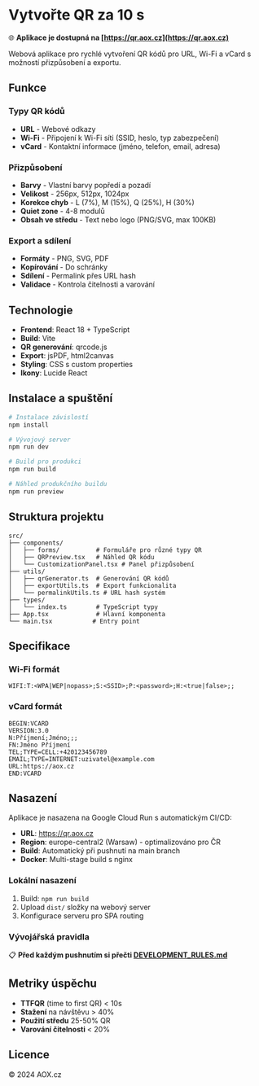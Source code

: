 # Vytvořte QR za 10 s

🌐 **Aplikace je dostupná na [https://qr.aox.cz](https://qr.aox.cz)**

Webová aplikace pro rychlé vytvoření QR kódů pro URL, Wi-Fi a vCard s možností přizpůsobení a exportu.

## Funkce

### Typy QR kódů
- **URL** - Webové odkazy
- **Wi-Fi** - Připojení k Wi-Fi síti (SSID, heslo, typ zabezpečení)
- **vCard** - Kontaktní informace (jméno, telefon, email, adresa)

### Přizpůsobení
- **Barvy** - Vlastní barvy popředí a pozadí
- **Velikost** - 256px, 512px, 1024px
- **Korekce chyb** - L (7%), M (15%), Q (25%), H (30%)
- **Quiet zone** - 4-8 modulů
- **Obsah ve středu** - Text nebo logo (PNG/SVG, max 100KB)

### Export a sdílení
- **Formáty** - PNG, SVG, PDF
- **Kopírování** - Do schránky
- **Sdílení** - Permalink přes URL hash
- **Validace** - Kontrola čitelnosti a varování

## Technologie

- **Frontend**: React 18 + TypeScript
- **Build**: Vite
- **QR generování**: qrcode.js
- **Export**: jsPDF, html2canvas
- **Styling**: CSS s custom properties
- **Ikony**: Lucide React

## Instalace a spuštění

```bash
# Instalace závislostí
npm install

# Vývojový server
npm run dev

# Build pro produkci
npm run build

# Náhled produkčního buildu
npm run preview
```

## Struktura projektu

```
src/
├── components/
│   ├── forms/          # Formuláře pro různé typy QR
│   ├── QRPreview.tsx   # Náhled QR kódu
│   └── CustomizationPanel.tsx # Panel přizpůsobení
├── utils/
│   ├── qrGenerator.ts  # Generování QR kódů
│   ├── exportUtils.ts  # Export funkcionalita
│   └── permalinkUtils.ts # URL hash systém
├── types/
│   └── index.ts        # TypeScript typy
├── App.tsx             # Hlavní komponenta
└── main.tsx           # Entry point
```

## Specifikace

### Wi-Fi formát
```
WIFI:T:<WPA|WEP|nopass>;S:<SSID>;P:<password>;H:<true|false>;;
```

### vCard formát
```
BEGIN:VCARD
VERSION:3.0
N:Příjmení;Jméno;;;
FN:Jméno Příjmení
TEL;TYPE=CELL:+420123456789
EMAIL;TYPE=INTERNET:uzivatel@example.com
URL:https://aox.cz
END:VCARD
```

## Nasazení

Aplikace je nasazena na Google Cloud Run s automatickým CI/CD:

- **URL**: https://qr.aox.cz
- **Region**: europe-central2 (Warsaw) - optimalizováno pro ČR
- **Build**: Automatický při pushnutí na main branch
- **Docker**: Multi-stage build s nginx

### Lokální nasazení
1. Build: `npm run build`
2. Upload `dist/` složky na webový server
3. Konfigurace serveru pro SPA routing

### Vývojářská pravidla
📋 **Před každým pushnutím si přečti [DEVELOPMENT_RULES.md](./DEVELOPMENT_RULES.md)**

## Metriky úspěchu

- **TTFQR** (time to first QR) < 10s
- **Stažení** na návštěvu > 40%
- **Použití středu** 25-50% QR
- **Varování čitelnosti** < 20%

## Licence

© 2024 AOX.cz
